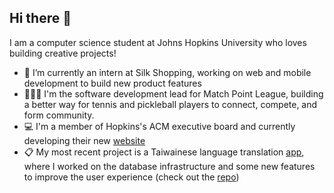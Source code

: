 ## Hi there 👋

<!--
**riatalwar/riatalwar** is a ✨ _special_ ✨ repository because its `README.md` (this file) appears on your GitHub profile.

Here are some ideas to get you started:

- 🔭 I’m currently working on ...
- 🌱 I’m currently learning ...
- 👯 I’m looking to collaborate on ...
- 🤔 I’m looking for help with ...
- 💬 Ask me about ...
- 📫 How to reach me: ...
- 😄 Pronouns: ...
- ⚡ Fun fact: ...
-->

I am a computer science student at Johns Hopkins University who loves building creative projects!
- 🔭 I’m currently an intern at Silk Shopping, working on web and mobile development to build new product features
- 👩🏽‍💻 I'm the software development lead for Match Point League, building a better way for tennis and pickleball players to connect, compete, and form community.
- 💻 I'm a member of Hopkins's ACM executive board and currently developing their new [website](https://github.com/jhuacmofficers/Website)
- 📋 My most recent project is a Taiwainese language translation [app](https://bobaway.org), where I worked on the database infrastructure and some new features to improve the user experience (check out the [repo](https://github.com/taliyah0x0/BobaWay))
